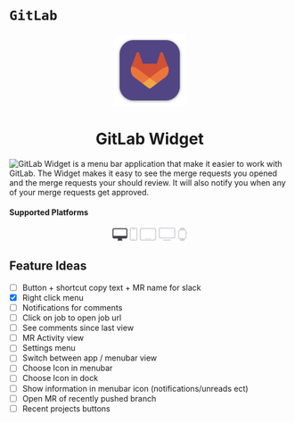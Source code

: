 # ``GitLab``

<p align="center">
<img src="GitLab/Assets.xcassets/AppIcon.appiconset/mac1024.png" height="128">
<h1 align="center">GitLab Widget</h1>
</p>

![GitLab Widget](https://gitlab.com/beamgroup/gitlab-widget) is a menu bar application that make it easier to work with GitLab. The Widget makes it easy to see the merge requests you opened and the merge requests your should review. It will also notify you when any of your merge requests get approved.

#### Supported Platforms
<p align="center">
<img src="Images/macos-active.svg" height="24">
<img src="Images/ios.svg" height="24">
<img src="Images/ipados.svg" height="24">
<img src="Images/tvos.svg" height="24">
<img src="Images/watchos.svg" height="24">
</p>

## Feature Ideas
- [ ] Button + shortcut copy text + MR name for slack
- [x] Right click menu
- [ ] Notifications for comments
- [ ] Click on job to open job url
- [ ] See comments since last view
- [ ] MR Activity view
- [ ] Settings menu
- [ ] Switch between app / menubar view
- [ ] Choose Icon in menubar
- [ ] Choose Icon in dock
- [ ] Show information in menubar icon (notifications/unreads ect)
- [ ] Open MR of recently pushed branch
- [ ] Recent projects buttons

